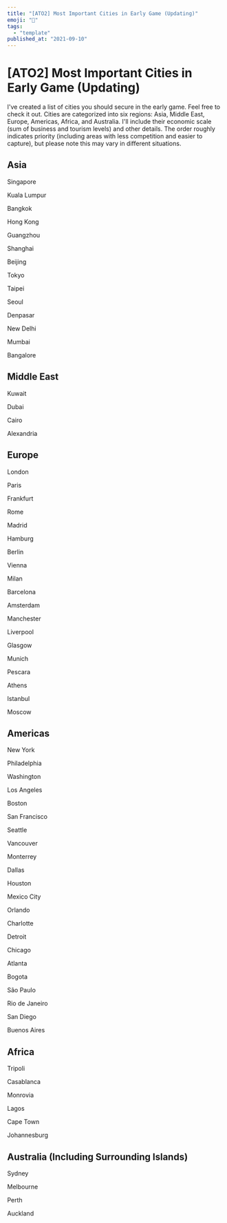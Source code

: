 ```yaml
---
title: "[ATO2] Most Important Cities in Early Game (Updating)"
emoji: "🤖"
tags:
  - "template"
published_at: "2021-09-10"
---
```


# [ATO2] Most Important Cities in Early Game (Updating)

I've created a list of cities you should secure in the early game. Feel free to check it out. Cities are categorized into six regions: Asia, Middle East, Europe, Americas, Africa, and Australia. I'll include their economic scale (sum of business and tourism levels) and other details. The order roughly indicates priority (including areas with less competition and easier to capture), but please note this may vary in different situations.

## Asia

Singapore

Kuala Lumpur

Bangkok

Hong Kong

Guangzhou

Shanghai

Beijing

Tokyo

Taipei

Seoul

Denpasar

New Delhi

Mumbai

Bangalore

## Middle East

Kuwait

Dubai

Cairo

Alexandria

## Europe

London

Paris

Frankfurt

Rome

Madrid

Hamburg

Berlin

Vienna

Milan

Barcelona

Amsterdam

Manchester

Liverpool

Glasgow

Munich

Pescara

Athens

Istanbul

Moscow

## Americas

New York

Philadelphia

Washington

Los Angeles

Boston

San Francisco

Seattle

Vancouver

Monterrey

Dallas

Houston

Mexico City

Orlando

Charlotte

Detroit

Chicago

Atlanta

Bogota

São Paulo

Rio de Janeiro

San Diego

Buenos Aires

## Africa

Tripoli

Casablanca

Monrovia

Lagos

Cape Town

Johannesburg

## Australia (Including Surrounding Islands)

Sydney

Melbourne

Perth

Auckland
